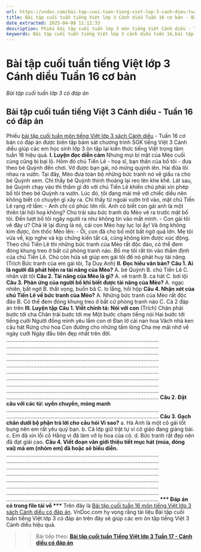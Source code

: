 ```yaml
---
url: https://vndoc.com/bai-tap-cuoi-tuan-tieng-viet-lop-3-canh-dieu-tuan-16-co-ban-310727
title: Bài tập cuối tuần tiếng Việt lớp 3 Cánh diều Tuần 16 cơ bản - Bài tập cuối tuần lớp 3 có đáp án - VnDoc.com
date_extracted: 2025-04-08 11:12:33
description: Phiếu bài tập cuối tuần lớp 3 môn tiếng Việt Cánh diều - Tuần 16 có đáp án giúp các em học sinh củng cố kiến thức tiếng Việt lớp 3 Cánh diều hiệu quả.
keywords: Bài tập cuối tuần tiếng Việt lớp 3 cánh diều tuần 16,bài tập cuối tuần tiếng việt 3 tuần 16,bài tập cuối tuần môn tiếng việt lớp 3 cánh diều tuần 16,bài tập cuối tuần tiếng việt lớp 3 sách cánh diều tuần 16,bài tập cuối tuần 16 môn tiếng việt lớp 3 cánh diều,bài tập cuối tuần 16 tiếng việt 3 cánh diều,bài tập tiếng việt lớp 3 tuần 16,phiếu bài tập tiếng việt lớp 3 tuần 16,đề tiếng việt lớp 3 tuần 16
---
```


# Bài tập cuối tuần tiếng Việt lớp 3 Cánh diều Tuần 16 cơ bản
 _Bài tập cuối tuần lớp 3 có đáp án_
## Bài tập cuối tuần tiếng Việt 3 Cánh diều - Tuần 16 có đáp án
Phiếu [bài tập cuối tuần môn tiếng Việt lớp 3 sách Cánh diều](<https://vndoc.com/bai-tap-cuoi-tuan-lop-3-mon-tieng-viet-canh-dieu>) \- Tuần 16 cơ bản có đáp án được biên tập bám sát chương trình SGK tiếng Việt 3 Cánh diều giúp các em học sinh lớp 3 ôn tập lại kiến thức tiếng Việt trọng tâm tuần 16 hiệu quả.
**I. Luyện đọc diễn cảm**
Nhưng mọi bí mật của Mèo cuối cùng cũng bị bại lộ. Hôm đó chú Tiến Lê - hoạ sĩ, bạn thân của bố tôi - đưa theo bé Quỳnh đến chơi. Vớ được bạn gái, nó mừng quýnh lên. Hai đứa lôi nhau ra vườn. Tại đây, Mèo đưa toàn bộ những bức tranh nó vẽ giấu ra cho bé Quỳnh xem. Chỉ thấy bé Quỳnh thỉnh thoảng lại reo lên khe khẽ. Lát sau, bé Quỳnh chạy vào thì thầm gì đó với chú Tiến Lê khiến chú phải xin phép bố tôi theo bé Quỳnh ra vườn. Lúc đó, tôi đang mải mê với chiếc diều nên không biết có chuyện gì xảy ra. Chỉ thấy từ ngoài vườn trở vào, mặt chú Tiến Lê rạng rỡ lắm:
\- Anh chị có phúc lớn rồi. Anh có biết con gái anh là một thiên tài hội hoạ không?
Chú trải sáu bức tranh do Mèo vẽ ra trước mặt bố tôi. Đến lượt bố tôi ngây người ra như không tin vào mắt mình.
\- Con gái tôi vẽ đây ư? Chả lẽ lại đúng là nó, cái con Mèo hay lục lọi ấy\!
Và ông không kìm được, ôm thốc Mèo lên:
\- Ôi, con đã cho bố một bất ngờ quá lớn.
Mẹ tôi vừa về, kịp nghe và kịp chứng kiến tất cả, cũng không kìm được xúc động. Theo chú Tiến Lê thì những bức tranh của Mèo rất độc đáo, có thể đem đóng khung treo ở bất cứ phòng tranh nào. Bố mẹ tôi rất tin vào thẩm định của chú Tiến Lê. Chú còn hứa sẽ giúp em gái tôi để nó phát huy tài năng.
\(Trích Bức tranh của em gái tôi, Tạ Duy Anh\)
**II. Đọc hiểu văn bản?**
**Câu 1. Ai là người đã phát hiện ra tài năng của Mèo?**
A. bé Quỳnh
B. chú Tiến Lê
C. nhân vật tôi
**Câu 2. Tài năng của Mèo là gì?**
A. vẽ tranh
B. ca hát
C. bơi lội
**Câu 3. Phản ứng của người bố khi biết được tài năng của Mèo?**
A. ngạc nhiên, bất ngờ
B. thất vọng, buồn bã
C. lo lắng, hồi hộp
**Câu 4. Nhận xét của chú Tiến Lê về bức tranh của Mèo?**
A. Những bức tranh của Mèo rất độc đáo
B. Có thể đem đóng khung treo ở bất cứ phòng tranh nào
C. Cả 2 đáp án trên
**III. Luyện tập**
**Câu 1. Viết chính tả:**
**Nói với con**
\(Trích\)
Chân phải bước tới cha
Chân trái bước tới mẹ
Một bước chạm tiếng nói
Hai bước tới tiếng cười
Người đồng mình yêu lắm con ơi
Đan lờ cài nan hoa
Vách nhà ken câu hát
Rừng cho hoa
Con đường cho những tấm lòng
Cha mẹ mãi nhớ về ngày cưới
Ngày đầu tiên đẹp nhất trên đời.
.....................................................................................................
.....................................................................................................
.....................................................................................................
.....................................................................................................
.....................................................................................................
.....................................................................................................
.....................................................................................................
.....................................................................................................
.....................................................................................................
.....................................................................................................
**Câu 2. Đặt câu với các từ: uyển chuyển, mỏng manh**
.....................................................................................................
.....................................................................................................
**Câu 3. Gạch chân dưới bộ phận trả lời cho câu hỏi Vì sao?**
a. Hà Anh là một cô gái tốt bụng nên em rất yêu quý bạn.
b. Cả lớp giữ trật tự vì cô giáo đang giảng bài.
c. Em đã xin lỗi cô Hằng vì đã làm vỡ lọ hoa của cô.
d. Bức tranh rất đẹp nên đã đạt giải cao.
**Câu 4. Viết đoạn văn giới thiệu tiết mục hát \(múa, đóng vai\) mà em \(nhóm em\) đã hoặc sẽ biểu diễn.**
.....................................................................................................
.....................................................................................................
.....................................................................................................
.....................................................................................................
.....................................................................................................
.....................................................................................................
.....................................................................................................
.....................................................................................................
**\*\*\* Đáp án có trong file tải về \*\*\***
Trên đây là [Bài tập cuối tuần 16 môn tiếng Việt lớp 3 sách Cánh diều có đáp án](<https://vndoc.com/bai-tap-cuoi-tuan-tieng-viet-lop-3-canh-dieu-tuan-16-co-ban-310727>). VnDoc.com hy vọng rằng tài liệu Bài tập cuối tuần tiếng Việt lớp 3 có đáp án trên đây sẽ giúp các em ôn tập tiếng Việt 3 Cánh diều hiệu quả.
>> Bài tiếp theo: [**Bài tập cuối tuần Tiếng Việt lớp 3 Tuần 17 - Cánh diều có đáp án**](<https://vndoc.com/bai-tap-cuoi-tuan-tieng-viet-lop-3-canh-dieu-tuan-17-co-ban-312529>)
